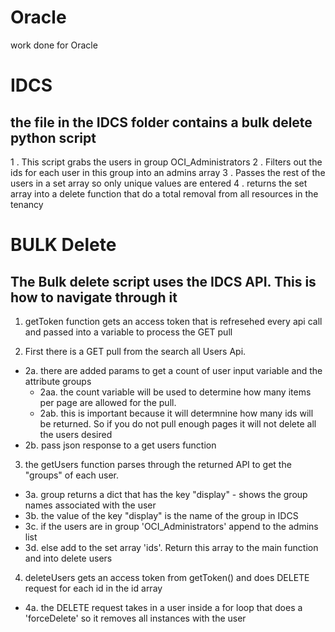 # Oracle
work done for Oracle 

# IDCS 
the file in the IDCS folder contains a bulk delete python script
- 
1 . This script grabs the users in group OCI_Administrators
2 . Filters out the ids for each user in this group into an admins array
3 . Passes the rest of the users in a set array so only unique values are entered
4 . returns the set array into a delete function that do a total removal from all resources in the tenancy

# BULK Delete 
The Bulk delete script uses the IDCS API. This is how to navigate through it
- 
1. getToken function gets an access token that is refresehed every api call and passed into a variable to process the GET pull

2. First there is a GET pull from the search all Users Api. 
 - 2a. there are added params to get a count of user input variable and the attribute groups 
   - 2aa. the count variable will be used to determine how many items per page are allowed for the pull. 
   - 2ab. this is important because it will determnine how many ids will be returned. So if you do not pull enough pages it will not delete all the users desired
- 2b. pass json response to a get users function

3. the getUsers function parses through the returned API to get the "groups" of each user. 
 -  3a. group returns a dict that has the key "display" - shows the group names associated with the user 
 -  3b. the value of the key "display" is the name of the group in IDCS
 -  3c. if the users are in group 'OCI_Administrators' append to the admins list
 -  3d. else add to the set array 'ids'. Return this array to the main function and into delete users
 
4. deleteUsers gets an access token from getToken() and does DELETE request for each id in the id array
 -  4a. the DELETE request takes in a user inside a for loop that does a 'forceDelete' so it removes all instances with the user


